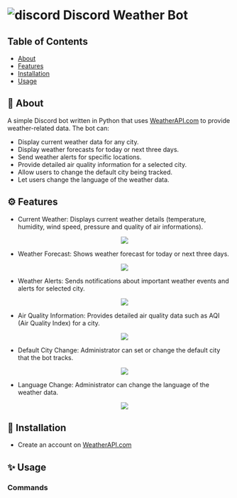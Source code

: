 # ![discord](https://i.imgur.com/hvGaBRD.png) Discord Weather Bot
## Table of Contents
- [About](#-about)
- [Features](#-features)
- [Installation](#-installation)
- [Usage](#-usage)
  
## 🚀 About
A simple Discord bot written in Python that uses [WeatherAPI.com](https://www.weatherapi.com/) to provide weather-related data.
The bot can:

* Display current weather data for any city.
* Display weather forecasts for today or next three days.
* Send weather alerts for specific locations.
* Provide detailed air quality information for a selected city.
* Allow users to change the default city being tracked.
* Let users change the language of the weather data.

## ⚙️ Features

* Current Weather: Displays current weather details (temperature, humidity, wind speed, pressure and quality of air informations).
  <p align="center">
  <img src="https://i.imgur.com/WkNF8i7.png" />
  </p>
* Weather Forecast: Shows weather forecast for today or next three days.
  <p align="center">
  <img src="https://i.imgur.com/5RMxh4F.png" />
  </p>
* Weather Alerts: Sends notifications about important weather events and alerts for selected city.
  <p align="center">
  <img src="https://i.imgur.com/PcgnnXz.png" />
  </p>
* Air Quality Information: Provides detailed air quality data such as AQI (Air Quality Index) for a city.
  <p align="center">
  <img src="https://i.imgur.com/hCqyuj4.png" />
  </p>
* Default City Change: Administrator can set or change the default city that the bot tracks.
  <p align="center">
  <img src="https://i.imgur.com/oKMSJrY.png" />
  </p>
* Language Change: Administrator can change the language of the weather data.
  <p align="center">
  <img src="https://i.imgur.com/yIIJamB.png" />
  </p>

## 📝 Installation
* Create an account on [WeatherAPI.com](https://www.weatherapi.com/)

## ✨ Usage
### Commands
